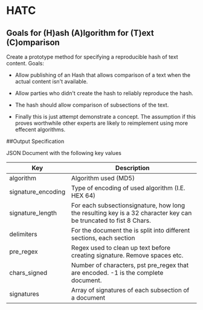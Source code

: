 HATC
====

## Goals for (H)ash (A)lgorithm for (T)ext (C)omparison
Create a prototype method for specifying a reproducible hash of text content. Goals:

* Allow publishing of an Hash that allows comparison of a text when the actual content 
isn't available. 

* Allow parties who didn't create the hash to reliably reproduce the hash.

* The hash should allow comparison of subsections of the text.

* Finally this is just attempt demonstrate a concept. The assumption if this proves 
worthwhile other experts are likely to reimplement using more effecent algorithms. 


##Output Specification

JSON Document with the following key values

| Key                  | Description                                                                                                          |
|----------------------|----------------------------------------------------------------------------------------------------------------------|
| algorithm            | Algorithm used  (MD5)                                                                                                |
| signature_encoding   | Type of encoding of used algorithm (I.E. HEX 64)                                                                     |
| signature_length     | For each subsectionsignature, how long the resulting key is a 32 character key can be truncated to fist 8 Chars. |
| delimiters           | For the document the is split into different sections, each section                                                  |
| pre_regex            | Regex used to clean up text before creating signature. Remove spaces etc.                                            |
| chars_signed         | Number of characters, pst pre_regex that are encoded. -1 is the complete document.                                   |
| signatures           | Array of signatures of each subsection of a document                                                                 |
      